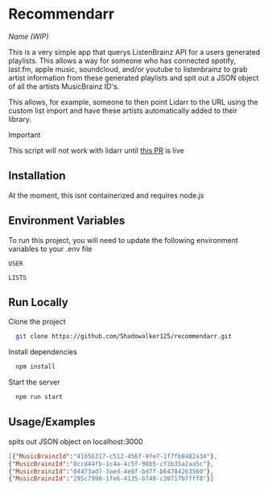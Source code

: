 
# Recommendarr

*Name (WIP)*

This is a very simple app that querys ListenBrainz API for a users generated playlists. This allows a way for someone who has connected spotify, last.fm, apple music, soundcloud, and/or youtube to listenbrainz to grab artist information from these generated playlists and spit out a JSON object of all the artists MusicBrainz ID's.

This allows, for example, someone to then point Lidarr to the URL using the custom list import and have these artists automatically added to their library.

> [!IMPORTANT]  
> This script will not work with lidarr until [this PR](https://github.com/Lidarr/Lidarr/pull/5399) is live


## Installation

At the moment, this isnt containerized and requires node.js


## Environment Variables

To run this project, you will need to update the following environment variables to your .env file

`USER`

`LISTS`


## Run Locally

Clone the project

```bash
  git clone https://github.com/Shadowalker125/recommendarr.git
```

Install dependencies

```bash
  npm install
```

Start the server

```bash
  npm run start
```


## Usage/Examples

spits out JSON object on localhost:3000

```json
[{"MusicBrainzId":"41656317-c512-456f-9fe7-1f7fb8482a34"},
{"MusicBrainzId":"8ccd44fb-1c4a-4c5f-98b5-cf3b35a2aa5c"},
{"MusicBrainzId":"04473ad7-3aed-4e8f-bd7f-b64784263560"},
{"MusicBrainzId":"295c7990-1fe6-4135-b748-c30717b7fff8"}]
```

